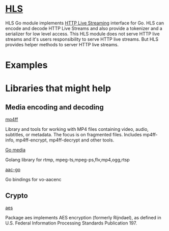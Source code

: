 # [HLS](https://pkg.go.dev/github.com/udan-jayanith/HLS)
HLS Go module implements [HTTP Live Streaming](https://datatracker.ietf.org/doc/html/rfc8216) interface for Go. HLS can encode and decode HTTP Live Streams and also provide a tokenizer and a serializer for low level access. This HLS module does not serve HTTP live streams and it's users responsibility to serve HTTP live streams. But HLS provides helper methods to server HTTP live streams.

# Examples

# Libraries that might help
## Media encoding and decoding
[mp4ff](https://github.com/Eyevinn/mp4ff)

Library and tools for working with MP4 files containing video, audio, subtitles, or metadata. The focus is on fragmented files. Includes mp4ff-info, mp4ff-encrypt, mp4ff-decrypt and other tools.

[Go media](https://github.com/yapingcat/gomedia)

Golang library for rtmp, mpeg-ts,mpeg-ps,flv,mp4,ogg,rtsp

[aac-go](https://github.com/gen2brain/aac-go)

Go bindings for vo-aacenc

## Crypto
[aes](https://pkg.go.dev/crypto/aes)

Package aes implements AES encryption (formerly Rijndael), as defined in U.S. Federal Information Processing Standards Publication 197.


